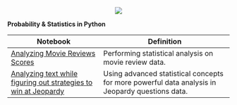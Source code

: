 <p align="center">
  <img src="https://raw.githubusercontent.com/donnemartin/data-science-ipython-notebooks/master/images/scipy.png">
  </p>
  
**Probability & Statistics in Python**



| Notebook                                                                                                                                                                                                                                           | Definition                                                                                      |
|----------------------------------------------------------------------------------------------------------------------------------------------------------------------------------------------------------------------------------------------------|-------------------------------------------------------------------------------------------------|
| [Analyzing Movie Reviews Scores](http://nbviewer.jupyter.org/github/FauziMaulana/LearnStatistics-Probability/blob/master/Analyzing%20Movie%20Reviews%20Scores.ipynb)                                                                               | Performing statistical analysis on movie review data.                                           |
| [Analyzing text while figuring out strategies to win at Jeopardy](http://nbviewer.jupyter.org/github/FauziMaulana/LearnStatistics-Probability/blob/master/Analyzing%20text%20while%20figuring%20out%20strategies%20to%20win%20at%20Jeopardy.ipynb) | Using advanced statistical concepts for more powerful data analysis in Jeopardy questions data. |
